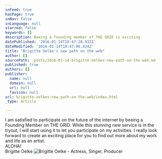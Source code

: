 ```yaml
---
inFeed: true
hasPage: true
inNav: false
inLanguage: null
starred: false
keywords: []
description: Beeing a founding member of THE GRID is exciting
datePublished: '2016-01-14T18:47:28.932Z'
dateModified: '2016-01-14T18:47:06.424Z'
title: "Brigitte Oelke's new path on the web"
author: []
sourcePath: _posts/2016-01-14-brigitte-oelkes-new-path-on-the-web.md
published: true
authors: []
publisher:
  name: null
  domain: null
  url: null
  favicon: null
url: brigitte-oelkes-new-path-on-the-web/index.html
_type: Article

---
```

I am satisfied to participate on the future of the internet by beeing a Founding Member on THE GRID. While this stunning new service is in the tryout, I will start using it to let you participate on my activities. I really look forward to create an exciting place for you to find out more about my work and life as an artist.   
ALOHA!   
Brigitte Oelke
![Brigitte Oelke - Actress, Singer, Producer](https://s3-us-west-2.amazonaws.com/the-grid-img/p/21cfcc319ff4d0cfb349cd35cb32f8fda003e4ed.jpg)